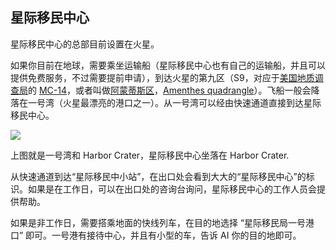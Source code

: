 ## 星际移民中心

星际移民中心的总部目前设置在火星。

如果你目前在地球，需要乘坐运输船（星际移民中心也有自己的运输船，并且可以提供免费服务，不过需要提前申请），到达火星的第九区（S9，对应于[美国地质调查局](http://zh.wikipedia.org/wiki/%E7%BE%8E%E5%9C%8B%E5%9C%B0%E8%B3%AA%E8%AA%BF%E6%9F%A5%E5%B1%80)的 [MC-14](http://en.wikipedia.org/wiki/Geography_of_Mars#Map_of_quadrangles)，或者叫做[阿蒙蒂斯区](http://zh.wikipedia.org/wiki/%E9%98%BF%E8%92%99%E8%92%82%E6%96%AF%E5%8C%BA)，[Amenthes quadrangle](http://en.wikipedia.org/wiki/Amenthes_quadrangle)）。飞船一般会降落在一号湾（火星最漂亮的港口之一）。从一号湾可以经由快速通道直接到达星际移民中心。

![](https://github.com/InterImm/InterImmBook/blob/master/book/resources/iimars.jpg?raw=true)

上图就是一号湾和 Harbor Crater，星际移民中心坐落在 Harbor Crater.

从快速通道到达“星际移民中小站”，在出口处会看到大大的“星际移民中心”的标识。如果是在工作日，可以在出口处的咨询台询问，星际移民中心的工作人员会提供帮助。

如果是非工作日，需要搭乘地面的快线列车，在目的地选择 “星际移民局一号港口” 即可。一号港有接待中心，并且有小型的车，告诉 AI 你的目的地即可。
